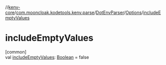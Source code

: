 //[kenv-core](../../../../index.md)/[com.mooncloak.kodetools.kenv.parse](../../index.md)/[DotEnvParser](../index.md)/[Options](index.md)/[includeEmptyValues](include-empty-values.md)

# includeEmptyValues

[common]\
val [includeEmptyValues](include-empty-values.md): [Boolean](https://kotlinlang.org/api/latest/jvm/stdlib/kotlin/-boolean/index.html) = false

